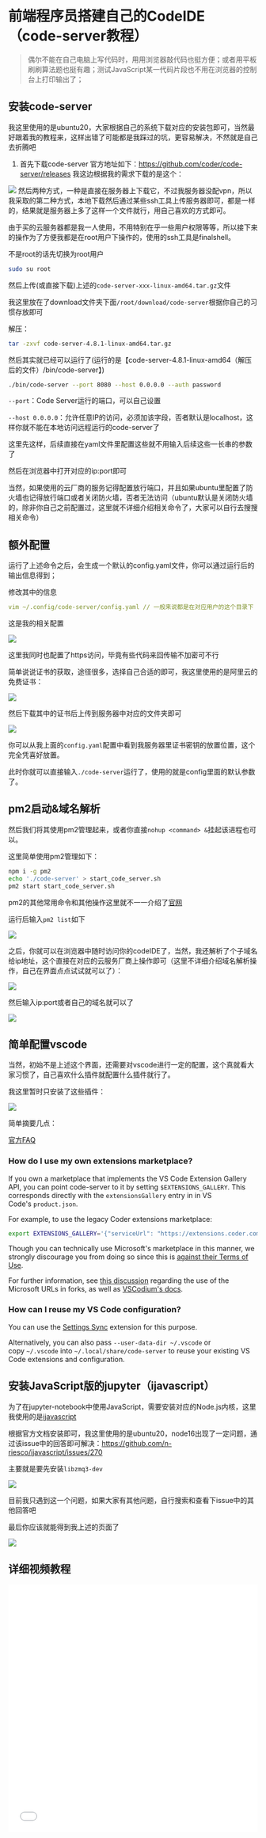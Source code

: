 # 前端程序员搭建自己的CodeIDE（code-server教程）
> 偶尔不能在自己电脑上写代码时，用用浏览器敲代码也挺方便；或者用平板刷刷算法题也挺有趣；测试JavaScript某一代码片段也不用在浏览器的控制台上打印输出了；
## 安装code-server
我这里使用的是ubuntu20，大家根据自己的系统下载对应的安装包即可，当然最好跟着我的教程来，这样出错了可能都是我踩过的坑，更容易解决，不然就是自己去折腾吧

1. 首先下载code-server
官方地址如下：https://github.com/coder/code-server/releases 我这边根据我的需求下载的是这个：

![](https://oss.justin3go.com/blogs/Pasted%20image%2020221029220158.png)
然后两种方式，一种是直接在服务器上下载它，不过我服务器没配vpn，所以我采取的第二种方式，本地下载然后通过某些ssh工具上传服务器即可，都是一样的，结果就是服务器上多了这样一个文件就行，用自己喜欢的方式即可。

由于买的云服务器都是我一人使用，不用特别在乎一些用户权限等等，所以接下来的操作为了方便我都是在root用户下操作的，使用的ssh工具是finalshell。

不是root的话先切换为root用户
```sh
sudo su root
```
然后上传(或直接下载)上述的`code-server-xxx-linux-amd64.tar.gz`文件

我这里放在了download文件夹下面`/root/download/code-server`根据你自己的习惯存放即可

解压：

```sh
tar -zxvf code-server-4.8.1-linux-amd64.tar.gz
```

然后其实就已经可以运行了(运行的是【code-server-4.8.1-linux-amd64（解压后的文件）/bin/code-server】)

```sh
./bin/code-server --port 8080 --host 0.0.0.0 --auth password

```
`--port`：Code Server运行的端口，可以自己设置  

`--host 0.0.0.0`：允许任意IP的访问，必须加该字段，否者默认是localhost，这样你就不能在本地访问远程运行的code-server了

这里先这样，后续直接在yaml文件里配置这些就不用输入后续这些一长串的参数了

然后在浏览器中打开对应的ip:port即可

当然，如果使用的云厂商的服务记得配置放行端口，并且如果ubuntu里配置了防火墙也记得放行端口或者关闭防火墙，否者无法访问（ubuntu默认是关闭防火墙的，除非你自己之前配置过，这里就不详细介绍相关命令了，大家可以自行去搜搜相关命令）

## 额外配置
运行了上述命令之后，会生成一个默认的config.yaml文件，你可以通过运行后的输出信息得到；

修改其中的信息

```yaml
vim ~/.config/code-server/config.yaml // 一般来说都是在对应用户的这个目录下
```
这是我的相关配置

![](https://oss.justin3go.com/blogs/Pasted%20image%2020221029224316.png)

这里我同时也配置了https访问，毕竟有些代码来回传输不加密可不行

简单说说证书的获取，途径很多，选择自己合适的即可，我这里使用的是阿里云的免费证书：

![](https://oss.justin3go.com/blogs/Pasted%20image%2020221029224839.png)

然后下载其中的证书后上传到服务器中对应的文件夹即可

![](https://oss.justin3go.com/blogs/Pasted%20image%2020221029224927.png)

你可以从我上面的`config.yaml`配置中看到我服务器里证书密钥的放置位置，这个完全凭喜好放置。

此时你就可以直接输入`./code-server`运行了，使用的就是config里面的默认参数了。

## pm2启动&域名解析

然后我们将其使用pm2管理起来，或者你直接`nohup <command> &`挂起该进程也可以。

这里简单使用pm2管理如下：

```sh
npm i -g pm2
echo './code-server' > start_code_server.sh
pm2 start start_code_server.sh
```
pm2的其他常用命令和其他操作这里就不一一介绍了[官网](https://pm2.keymetrics.io/docs/usage/quick-start/)

运行后输入`pm2 list`如下

![](https://oss.justin3go.com/blogs/Pasted%20image%2020221029225931.png)

之后，你就可以在浏览器中随时访问你的codeIDE了，当然，我还解析了个子域名给ip地址，这个直接在对应的云服务厂商上操作即可（这里不详细介绍域名解析操作，自己在界面点点试试就可以了）：

![](https://oss.justin3go.com/blogs/Pasted%20image%2020221029230302.png)

然后输入ip:port或者自己的域名就可以了

![](https://oss.justin3go.com/blogs/Pasted%20image%2020221029230553.png)

## 简单配置vscode
当然，初始不是上述这个界面，还需要对vscode进行一定的配置，这个真就看大家习惯了，自己喜欢什么插件就配置什么插件就行了。

我这里暂时只安装了这些插件：

![](https://oss.justin3go.com/blogs/Pasted%20image%2020221029231614.png)

简单摘要几点： 

[官方FAQ](https://coder.com/docs/code-server/latest/FAQ#how-can-i-reuse-my-vs-code-configuration)
### How do I use my own extensions marketplace?

If you own a marketplace that implements the VS Code Extension Gallery API, you can point code-server to it by setting `$EXTENSIONS_GALLERY`. This corresponds directly with the `extensionsGallery` entry in in VS Code's `product.json`.

For example, to use the legacy Coder extensions marketplace:

```bash
export EXTENSIONS_GALLERY='{"serviceUrl": "https://extensions.coder.com/api"}'
```

Though you can technically use Microsoft's marketplace in this manner, we strongly discourage you from doing so since this is [against their Terms of Use](https://coder.com/docs/code-server/latest/FAQ#why-cant-code-server-use-microsofts-extension-marketplace).

For further information, see [this discussion](https://github.com/microsoft/vscode/issues/31168#issue-244533026) regarding the use of the Microsoft URLs in forks, as well as [VSCodium's docs](https://github.com/VSCodium/vscodium/blob/master/DOCS.md#extensions--marketplace).
### How can I reuse my VS Code configuration?

You can use the [Settings Sync](https://marketplace.visualstudio.com/items?itemName=Shan.code-settings-sync) extension for this purpose.

Alternatively, you can also pass `--user-data-dir ~/.vscode` or copy `~/.vscode` into `~/.local/share/code-server` to reuse your existing VS Code extensions and configuration.

## 安装JavaScript版的jupyter（ijavascript）
为了在jupyter-notebook中使用JavaScript，需要安装对应的Node.js内核，这里我使用的是[ijavascript](https://github.com/n-riesco/ijavascript)

根据官方文档安装即可，我这里使用的是ubuntu20，node16出现了一定问题，通过该issue中的回答即可解决：https://github.com/n-riesco/ijavascript/issues/270

主要就是要先安装`libzmq3-dev`

![](https://oss.justin3go.com/blogs/Pasted%20image%2020221029231956.png)

目前我只遇到这一个问题，如果大家有其他问题，自行搜索和查看下issue中的其他回答吧

最后你应该就能得到我上述的页面了

![](https://oss.justin3go.com/blogs/demo.gif)

## 详细视频教程

<iframe 
  src="//player.bilibili.com/player.html?aid=304716403&bvid=BV1rP411w7YZ&cid=878395274&page=1"
  scrolling="no"
  border="0"
  frameborder="0"
  framespacing="0"
  allowfullscreen="true"
  width="100%"
  height="500px"
  sandbox="allow-top-navigation allow-same-origin allow-forms allow-scripts"
>
</iframe>

